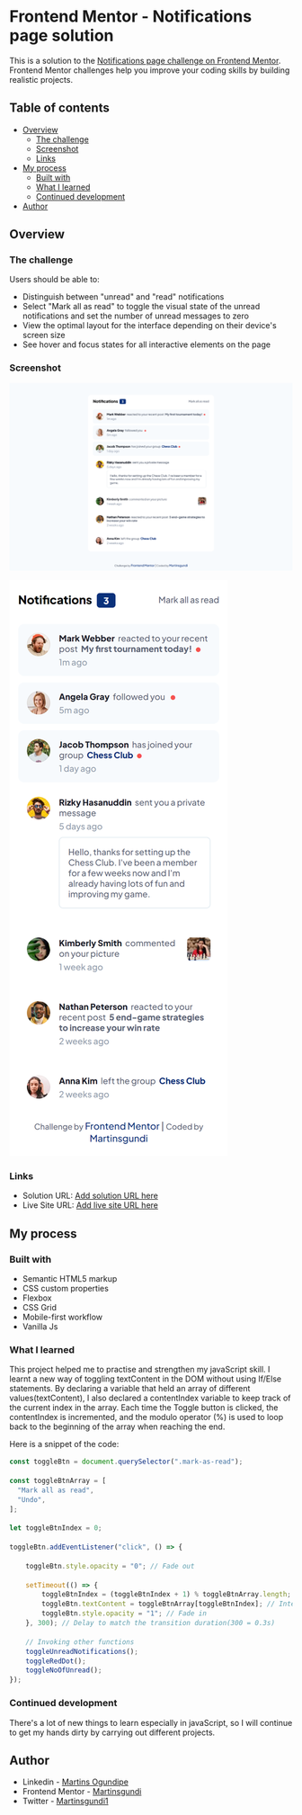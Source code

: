 # Frontend Mentor - Notifications page solution

This is a solution to the [Notifications page challenge on Frontend Mentor](https://www.frontendmentor.io/challenges/notifications-page-DqK5QAmKbC). Frontend Mentor challenges help you improve your coding skills by building realistic projects. 

## Table of contents

- [Overview](#overview)
  - [The challenge](#the-challenge)
  - [Screenshot](#screenshot)
  - [Links](#links)
- [My process](#my-process)
  - [Built with](#built-with)
  - [What I learned](#what-i-learned)
  - [Continued development](#continued-development)
- [Author](#author)


## Overview

### The challenge

Users should be able to:

- Distinguish between "unread" and "read" notifications
- Select "Mark all as read" to toggle the visual state of the unread notifications and set the number of unread messages to zero
- View the optimal layout for the interface depending on their device's screen size
- See hover and focus states for all interactive elements on the page

### Screenshot


![Alt text](assets/design/Screenshot.Desktop.Notifications-page.png)


![Alt text](assets/design/Screenshot.Mobile.Notifications-page.png)


### Links

- Solution URL: [Add solution URL here](https://your-solution-url.com)
- Live Site URL: [Add live site URL here](https://your-live-site-url.com)

## My process

### Built with

- Semantic HTML5 markup
- CSS custom properties
- Flexbox
- CSS Grid
- Mobile-first workflow
- Vanilla Js


### What I learned

This project helped me to practise and strengthen my javaScript skill. I learnt a new way of toggling textContent in the DOM without using If/Else statements. By declaring a variable that held an array of different values(textContent), I also declared a contentIndex variable to keep track of the current index in the array. Each time the Toggle button is clicked, the contentIndex is incremented, and the modulo operator (%) is used to loop back to the beginning of the array when reaching the end. 

Here is a snippet of the code:

```js
const toggleBtn = document.querySelector(".mark-as-read");

const toggleBtnArray = [
  "Mark all as read",
  "Undo",
];

let toggleBtnIndex = 0;

toggleBtn.addEventListener("click", () => {
   
    toggleBtn.style.opacity = "0"; // Fade out

    setTimeout(() => {
        toggleBtnIndex = (toggleBtnIndex + 1) % toggleBtnArray.length; // Iterates through the array
        toggleBtn.textContent = toggleBtnArray[toggleBtnIndex]; // Interhanges the textContents available in the array
        toggleBtn.style.opacity = "1"; // Fade in
    }, 300); // Delay to match the transition duration(300 = 0.3s)

    // Invoking other functions
    toggleUnreadNotifications();
    toggleRedDot();
    toggleNoOfUnread();
});
```

### Continued development
There's a lot of new things to learn especially in javaScript, so I will continue to get my hands dirty by carrying out different projects.


## Author

- Linkedin - [Martins Ogundipe](https://www.linkedin.com/in/martinsgundi)
- Frontend Mentor - [Martinsgundi](https://www.frontendmentor.io/profile/Martinsgundi)
- Twitter - [Martinsgundi1](https://www.twitter.com/martinsgundi1)